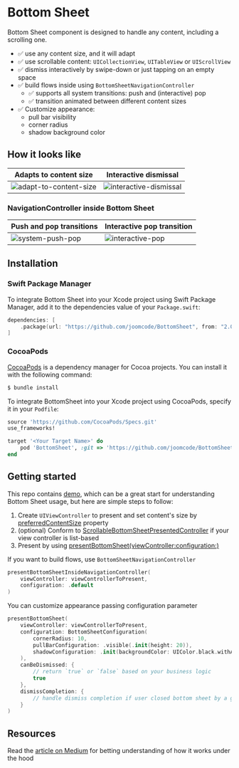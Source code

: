 # Bottom Sheet

Bottom Sheet component is designed to handle any content, including a scrolling one.
- ✅ use any content size, and it will adapt
- ✅ use scrollable content: `UICollectionView`, `UITableView` or `UIScrollView` 
- ✅ dismiss interactively by swipe-down or just tapping on an empty space
- ✅ build flows inside using `BottomSheetNavigationController`
    - ✅ supports all system transitions: push and (interactive) pop
    - ✅ transition animated between different content sizes
- ✅ Customize appearance:
    - pull bar visibility
    - corner radius
    - shadow background color

## How it looks like

| Adapts to content size | Interactive dismissal |
| - | - |
| ![adapt-to-content-size](https://user-images.githubusercontent.com/52037202/164746215-64b61eb3-5813-483f-b639-d730e1cbec8c.gif) | ![interactive-dismissal](https://user-images.githubusercontent.com/52037202/164746241-2fa6ec19-eaae-4fcc-9036-9119df68da54.gif) |

### NavigationController inside Bottom Sheet

| Push and pop transitions | Interactive pop transition |
| - | - |
| ![system-push-pop](https://user-images.githubusercontent.com/52037202/164747115-cddbe4fb-403f-4333-994b-64545a7f9a28.gif) | ![interactive-pop](https://user-images.githubusercontent.com/52037202/164746311-74f0c872-3255-4ae5-b895-8c96d7cffb2c.gif) |

## Installation

### Swift Package Manager

To integrate Bottom Sheet into your Xcode project using Swift Package Manager, add it to the dependencies value of your `Package.swift`:

```swift
dependencies: [
    .package(url: "https://github.com/joomcode/BottomSheet", from: "2.0.0")
]
```

### CocoaPods

[CocoaPods](http://cocoapods.org) is a dependency manager for Cocoa projects. You can install it with the following command:

```bash
$ bundle install
```

To integrate BottomSheet into your Xcode project using CocoaPods, specify it in your `Podfile`:

```ruby
source 'https://github.com/CocoaPods/Specs.git'
use_frameworks!

target '<Your Target Name>' do
    pod 'BottomSheet', :git => 'https://github.com/joomcode/BottomSheet'
end
```

## Getting started

This repo contains [demo](https://github.com/joomcode/BottomSheet/tree/main/BottomSheetDemo), which can be a great start for understanding Bottom Sheet usage, but here are simple steps to follow:
1. Create `UIViewController` to present and set content's size by [preferredContentSize](https://developer.apple.com/documentation/uikit/uiviewcontroller/1621476-preferredcontentsize) property
2. (optional) Conform to [ScrollableBottomSheetPresentedController](https://github.com/joomcode/BottomSheet/blob/81b0e2a7d405311b8456649452a8c49098490033/Sources/BottomSheet/Core/Presentation/BottomSheetPresentationController.swift#L12-L14) if your view controller is list-based
3. Present by using [presentBottomSheet(viewController:configuration:)](https://github.com/joomcode/BottomSheet/blob/1870921364ed2cd68d51d7e7837e16e692278ff5/Sources/BottomSheet/Core/Extensions/UIViewController%2BConvenience.swift#L79)

If you want to build flows, use `BottomSheetNavigationController`
```Swift
presentBottomSheetInsideNavigationController(
    viewController: viewControllerToPresent,
    configuration: .default
)
```

You can customize appearance passing configuration parameter
```Swift
presentBottomSheet(
    viewController: viewControllerToPresent,
    configuration: BottomSheetConfiguration(
        cornerRadius: 10,
        pullBarConfiguration: .visible(.init(height: 20)),
        shadowConfiguration: .init(backgroundColor: UIColor.black.withAlphaComponent(0.6))
    ),
    canBeDismissed: {
        // return `true` or `false` based on your business logic
        true
    },
    dismissCompletion: {
        // handle dismiss completion if user closed bottom sheet by a gesture
    }
)
```

## Resources

Read the [article on Medium](https://medium.com/me/stats/post/400515255829) for betting understanding of how it works under the hood
